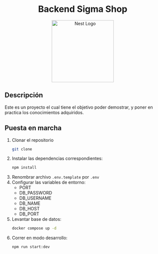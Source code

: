 <h1 align="center">Backend Sigma Shop</h1>

<p align="center">
  <a href="http://nestjs.com/" target="blank"><img src="https://nestjs.com/img/logo-small.svg" width="200" alt="Nest Logo" /></a>
</p>

## Descripción

Este es un proyecto el cual tiene el objetivo poder demostrar, y poner en practica los conocimientos adquiridos.

## Puesta en marcha

1. Clonar el repositorio
   ```bash
   git clone
   ```
2. Instalar las dependencias correspondientes:
   ```bash
   npm install
   ```
3. Renombrar archivo `.env.template` por `.env`
4. Configurar las variables de entorno:
   - PORT
   - DB_PASSWORD
   - DB_USERNAME
   - DB_NAME
   - DB_HOST
   - DB_PORT
5. Levantar base de datos:
   ```bash
   docker compose up -d
   ```
6. Correr en modo desarrollo:
   ```bash
   npm run start:dev
   ```
